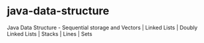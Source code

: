 # java-data-structure
Java Data Structure - Sequential storage and Vectors | Linked Lists | Doubly Linked Lists | Stacks | Lines | Sets
